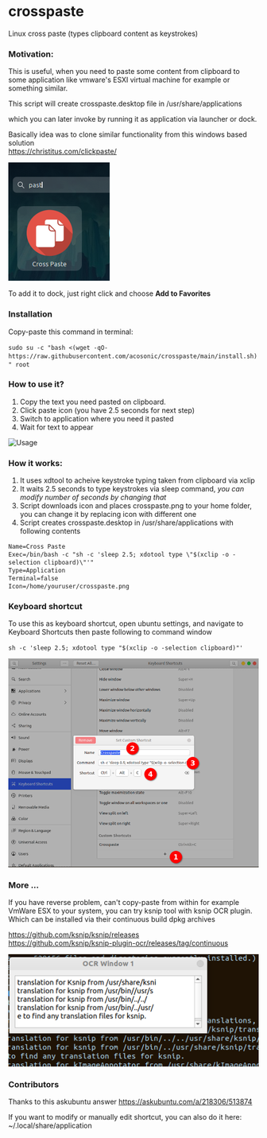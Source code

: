 # crosspaste
Linux cross paste (types clipboard content as keystrokes)

### Motivation:

This is useful, when you need to paste some content from clipboard to some application like
vmware's ESXI virtual machine for example or something similar. 

This script will create crosspaste.desktop file in /usr/share/applications 

which you can later invoke by running it as application via launcher or dock.

Basically idea was to clone similar functionality from this windows based solution    
https://christitus.com/clickpaste/

![Screenshot1](ksnip_20221004-124918.png)

To add it to dock, just right click and choose **Add to Favorites**

### Installation

Copy-paste this command in terminal:

`sudo su -c "bash <(wget -qO- https://raw.githubusercontent.com/acosonic/crosspaste/main/install.sh)" root`


### How to use it?

1. Copy the text you need pasted on clipboard.
2. Click paste icon (you have 2.5 seconds for next step)
3. Switch to application where you need it pasted
4. Wait for text to appear

![Usage](vokoscreen-2022-10-04_14-51-29.gif)

### How it works:

1. It uses xdtool to acheive keystroke typing taken from clipboard via xclip
2. It waits 2.5 seconds to type keystrokes via sleep command, *you can modify number of seconds by changing that*
3. Script downloads icon and places crosspaste.png to your home folder, you can change it by replacing icon with different one
4. Script creates crosspaste.desktop in /usr/share/applications with following contents

```[Desktop Entry]
Name=Cross Paste
Exec=/bin/bash -c "sh -c 'sleep 2.5; xdotool type \"$(xclip -o -selection clipboard)\"'"
Type=Application
Terminal=false
Icon=/home/youruser/crosspaste.png
```
### Keyboard shortcut

To use this as keyboard shortcut, open ubuntu settings, and navigate to Keyboard Shortcuts
then paste following to command window

`sh -c 'sleep 2.5; xdotool type "$(xclip -o -selection clipboard)"'`

![Keyboard](ksnip_20221005-084927.png)

### More ...

If you have reverse problem, can't copy-paste from within for example VmWare ESX to your system,
you can try ksnip tool with ksnip OCR plugin. 
Which can be installed via their continuous build dpkg archives

https://github.com/ksnip/ksnip/releases  
https://github.com/ksnip/ksnip-plugin-ocr/releases/tag/continuous

![ksnip](ksnip_20221005-113004.png)

### Contributors

Thanks to this askubuntu answer
https://askubuntu.com/a/218306/513874

If you want to modify or manually edit shortcut, you can also do it here:
~/.local/share/application
